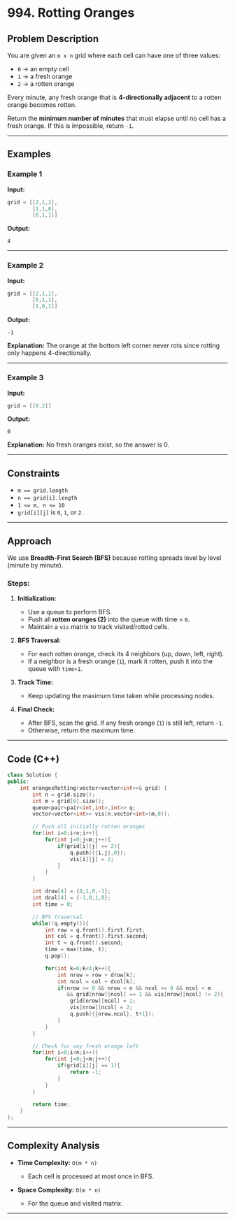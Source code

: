 
# 994. Rotting Oranges

## Problem Description

You are given an `m x n` grid where each cell can have one of three values:

* `0` → an empty cell
* `1` → a fresh orange
* `2` → a rotten orange

Every minute, any fresh orange that is **4-directionally adjacent** to a rotten orange becomes rotten.

Return the **minimum number of minutes** that must elapse until no cell has a fresh orange. If this is impossible, return `-1`.

---

## Examples

### Example 1

**Input:**

```cpp
grid = [[2,1,1],
        [1,1,0],
        [0,1,1]]
```

**Output:**

```
4
```

---

### Example 2

**Input:**

```cpp
grid = [[2,1,1],
        [0,1,1],
        [1,0,1]]
```

**Output:**

```
-1
```

**Explanation:** The orange at the bottom left corner never rots since rotting only happens 4-directionally.

---

### Example 3

**Input:**

```cpp
grid = [[0,2]]
```

**Output:**

```
0
```

**Explanation:** No fresh oranges exist, so the answer is 0.

---

## Constraints

* `m == grid.length`
* `n == grid[i].length`
* `1 <= m, n <= 10`
* `grid[i][j]` is `0`, `1`, or `2`.

---

## Approach

We use **Breadth-First Search (BFS)** because rotting spreads level by level (minute by minute).

### Steps:

1. **Initialization:**

   * Use a queue to perform BFS.
   * Push all **rotten oranges (2)** into the queue with time = `0`.
   * Maintain a `vis` matrix to track visited/rotted cells.

2. **BFS Traversal:**

   * For each rotten orange, check its 4 neighbors (up, down, left, right).
   * If a neighbor is a fresh orange (`1`), mark it rotten, push it into the queue with `time+1`.

3. **Track Time:**

   * Keep updating the maximum time taken while processing nodes.

4. **Final Check:**

   * After BFS, scan the grid. If any fresh orange (`1`) is still left, return `-1`.
   * Otherwise, return the maximum time.

---

## Code (C++)

```cpp
class Solution {
public:
    int orangesRotting(vector<vector<int>>& grid) {
        int n = grid.size();
        int m = grid[0].size();
        queue<pair<pair<int,int>,int>> q;
        vector<vector<int>> vis(n,vector<int>(m,0));

        // Push all initially rotten oranges
        for(int i=0;i<n;i++){
            for(int j=0;j<m;j++){
                if(grid[i][j] == 2){
                    q.push({{i,j},0});
                    vis[i][j] = 2;
                }
            }
        }

        int drow[4] = {0,1,0,-1};
        int dcol[4] = {-1,0,1,0};
        int time = 0;

        // BFS traversal
        while(!q.empty()){
            int row = q.front().first.first;
            int col = q.front().first.second;
            int t = q.front().second;
            time = max(time, t);
            q.pop();

            for(int k=0;k<4;k++){
                int nrow = row + drow[k];
                int ncol = col + dcol[k];
                if(nrow >= 0 && nrow < n && ncol >= 0 && ncol < m 
                   && grid[nrow][ncol] == 1 && vis[nrow][ncol] != 2){
                    grid[nrow][ncol] = 2;
                    vis[nrow][ncol] = 2;
                    q.push({{nrow,ncol}, t+1});
                }
            }
        }

        // Check for any fresh orange left
        for(int i=0;i<n;i++){
            for(int j=0;j<m;j++){
                if(grid[i][j] == 1){
                    return -1;
                }
            }
        }
        
        return time;
    }
};
```

---

## Complexity Analysis

* **Time Complexity:** `O(m * n)`

  * Each cell is processed at most once in BFS.

* **Space Complexity:** `O(m * n)`

  * For the queue and visited matrix.

---
